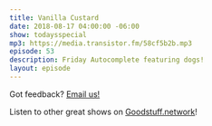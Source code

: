 ```yaml
---
title: Vanilla Custard
date: 2018-08-17 04:00:00 -06:00
show: todaysspecial
mp3: https://media.transistor.fm/58cf5b2b.mp3
episode: 53
description: Friday Autocomplete featuring dogs!
layout: episode
---
```


Got feedback? [Email us!](mailto:kyle@goodstuff.network)

Listen to other great shows on [Goodstuff.network](http://goodstuff.network/shows)!